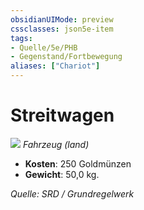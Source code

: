 ```yaml
---
obsidianUIMode: preview
cssclasses: json5e-item
tags:
- Quelle/5e/PHB
- Gegenstand/Fortbewegung
aliases: ["Chariot"]
---
```

# Streitwagen
![](../../../99%20-%20Setup/Files/Bildersammlung/Symbolik/Gegenstände.webp#token)
*Fahrzeug (land)*  

- **Kosten**: 250 Goldmünzen
- **Gewicht**: 50,0 kg.

*Quelle: SRD / Grundregelwerk*